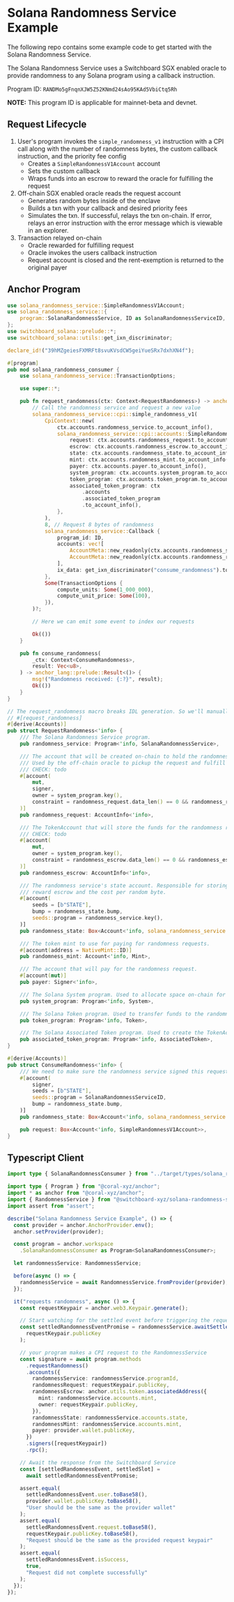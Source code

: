 # Solana Randomness Service Example

The following repo contains some example code to get started with the Solana
Randomness Service.

The Solana Randomness Service uses a Switchboard SGX enabled oracle to provide
randomness to any Solana program using a callback instruction.

Program ID: `RANDMo5gFnqnXJW5Z52KNmd24sAo95KAd5VbiCtq5Rh`

**NOTE:** This program ID is applicable for mainnet-beta and devnet.

## Request Lifecycle

1. User's program invokes the `simple_randomness_v1` instruction with a CPI call
   along with the number of randomness bytes, the custom callback instruction,
   and the priority fee config
   - Creates a `SimpleRandomnessV1Account` account
   - Sets the custom callback
   - Wraps funds into an escrow to reward the oracle for fulfilling the request
2. Off-chain SGX enabled oracle reads the request account
   - Generates random bytes inside of the enclave
   - Builds a txn with your callback and desired priority fees
   - Simulates the txn. If successful, relays the txn on-chain. If error, relays
     an error instruction with the error message which is viewable in an
     explorer.
3. Transaction relayed on-chain
   - Oracle rewarded for fulfilling request
   - Oracle invokes the users callback instruction
   - Request account is closed and the rent-exemption is returned to the
     original payer

## Anchor Program

```rust
use solana_randomness_service::SimpleRandomnessV1Account;
use solana_randomness_service::{
    program::SolanaRandomnessService, ID as SolanaRandomnessServiceID,
};
use switchboard_solana::prelude::*;
use switchboard_solana::utils::get_ixn_discriminator;

declare_id!("39hMZgeiesFXMRFt8svuKVsdCW5geiYueSRx7dxhXN4f");

#[program]
pub mod solana_randomness_consumer {
    use solana_randomness_service::TransactionOptions;

    use super::*;

    pub fn request_randomness(ctx: Context<RequestRandomness>) -> anchor_lang::prelude::Result<()> {
        // Call the randomness service and request a new value
        solana_randomness_service::cpi::simple_randomness_v1(
            CpiContext::new(
                ctx.accounts.randomness_service.to_account_info(),
                solana_randomness_service::cpi::accounts::SimpleRandomnessV1Request {
                    request: ctx.accounts.randomness_request.to_account_info(),
                    escrow: ctx.accounts.randomness_escrow.to_account_info(),
                    state: ctx.accounts.randomness_state.to_account_info(),
                    mint: ctx.accounts.randomness_mint.to_account_info(),
                    payer: ctx.accounts.payer.to_account_info(),
                    system_program: ctx.accounts.system_program.to_account_info(),
                    token_program: ctx.accounts.token_program.to_account_info(),
                    associated_token_program: ctx
                        .accounts
                        .associated_token_program
                        .to_account_info(),
                },
            ),
            8, // Request 8 bytes of randomness
            solana_randomness_service::Callback {
                program_id: ID,
                accounts: vec![
                    AccountMeta::new_readonly(ctx.accounts.randomness_state.key(), true).into(),
                    AccountMeta::new_readonly(ctx.accounts.randomness_request.key(), false).into(),
                ],
                ix_data: get_ixn_discriminator("consume_randomness").to_vec(), // TODO: hardcode this discriminator [190,217,49,162,99,26,73,234]
            },
            Some(TransactionOptions {
                compute_units: Some(1_000_000),
                compute_unit_price: Some(100),
            }),
        )?;

        // Here we can emit some event to index our requests

        Ok(())
    }

    pub fn consume_randomness(
        _ctx: Context<ConsumeRandomness>,
        result: Vec<u8>,
    ) -> anchor_lang::prelude::Result<()> {
        msg!("Randomness received: {:?}", result);
        Ok(())
    }
}

// The request_randomness macro breaks IDL generation. So we'll manually implement.
// #[request_randomness]
#[derive(Accounts)]
pub struct RequestRandomness<'info> {
    /// The Solana Randomness Service program.
    pub randomness_service: Program<'info, SolanaRandomnessService>,

    /// The account that will be created on-chain to hold the randomness request.
    /// Used by the off-chain oracle to pickup the request and fulfill it.
    /// CHECK: todo
    #[account(
        mut,
        signer,
        owner = system_program.key(),
        constraint = randomness_request.data_len() == 0 && randomness_request.lamports() == 0,
    )]
    pub randomness_request: AccountInfo<'info>,

    /// The TokenAccount that will store the funds for the randomness request.
    /// CHECK: todo
    #[account(
        mut,
        owner = system_program.key(),
        constraint = randomness_escrow.data_len() == 0 && randomness_escrow.lamports() == 0,
    )]
    pub randomness_escrow: AccountInfo<'info>,

    /// The randomness service's state account. Responsible for storing the
    /// reward escrow and the cost per random byte.
    #[account(
        seeds = [b"STATE"],
        bump = randomness_state.bump,
        seeds::program = randomness_service.key(),
    )]
    pub randomness_state: Box<Account<'info, solana_randomness_service::State>>,

    /// The token mint to use for paying for randomness requests.
    #[account(address = NativeMint::ID)]
    pub randomness_mint: Account<'info, Mint>,

    /// The account that will pay for the randomness request.
    #[account(mut)]
    pub payer: Signer<'info>,

    /// The Solana System program. Used to allocate space on-chain for the randomness_request account.
    pub system_program: Program<'info, System>,

    /// The Solana Token program. Used to transfer funds to the randomness escrow.
    pub token_program: Program<'info, Token>,

    /// The Solana Associated Token program. Used to create the TokenAccount for the randomness escrow.
    pub associated_token_program: Program<'info, AssociatedToken>,
}

#[derive(Accounts)]
pub struct ConsumeRandomness<'info> {
    /// We need to make sure the randomness service signed this requests so it can only be invoked by a PDA and not a user.
    #[account(
        signer,
        seeds = [b"STATE"],
        seeds::program = SolanaRandomnessServiceID,
        bump = randomness_state.bump,
    )]
    pub randomness_state: Box<Account<'info, solana_randomness_service::State>>,

    pub request: Box<Account<'info, SimpleRandomnessV1Account>>,
}

```

## Typescript Client

```typescript
import type { SolanaRandomnessConsumer } from "../target/types/solana_randomness_consumer";

import type { Program } from "@coral-xyz/anchor";
import * as anchor from "@coral-xyz/anchor";
import { RandomnessService } from "@switchboard-xyz/solana-randomness-service";
import assert from "assert";

describe("Solana Randomness Service Example", () => {
  const provider = anchor.AnchorProvider.env();
  anchor.setProvider(provider);

  const program = anchor.workspace
    .SolanaRandomnessConsumer as Program<SolanaRandomnessConsumer>;

  let randomnessService: RandomnessService;

  before(async () => {
    randomnessService = await RandomnessService.fromProvider(provider);
  });

  it("requests randomness", async () => {
    const requestKeypair = anchor.web3.Keypair.generate();

    // Start watching for the settled event before triggering the request
    const settledRandomnessEventPromise = randomnessService.awaitSettledEvent(
      requestKeypair.publicKey
    );

    // your program makes a CPI request to the RandomnessService
    const signature = await program.methods
      .requestRandomness()
      .accounts({
        randomnessService: randomnessService.programId,
        randomnessRequest: requestKeypair.publicKey,
        randomnessEscrow: anchor.utils.token.associatedAddress({
          mint: randomnessService.accounts.mint,
          owner: requestKeypair.publicKey,
        }),
        randomnessState: randomnessService.accounts.state,
        randomnessMint: randomnessService.accounts.mint,
        payer: provider.wallet.publicKey,
      })
      .signers([requestKeypair])
      .rpc();

    // Await the response from the Switchboard Service
    const [settledRandomnessEvent, settledSlot] =
      await settledRandomnessEventPromise;

    assert.equal(
      settledRandomnessEvent.user.toBase58(),
      provider.wallet.publicKey.toBase58(),
      "User should be the same as the provider wallet"
    );
    assert.equal(
      settledRandomnessEvent.request.toBase58(),
      requestKeypair.publicKey.toBase58(),
      "Request should be the same as the provided request keypair"
    );
    assert.equal(
      settledRandomnessEvent.isSuccess,
      true,
      "Request did not complete successfully"
    );
  });
});
```
